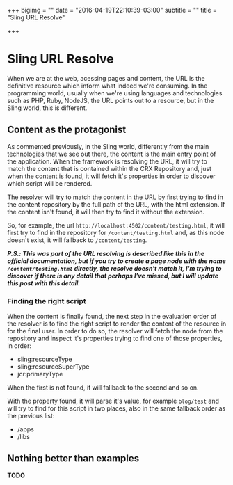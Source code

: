 +++
bigimg = ""
date = "2016-04-19T22:10:39-03:00"
subtitle = ""
title = "Sling URL Resolve"

+++

Sling URL Resolve
===

When we are at the web, acessing pages and content, the URL is the definitive resource which inform what indeed
we're consuming.
In the programming world, usually when we're using languages and technologies such as PHP, Ruby, NodeJS, the URL
points out to a resource, but in the Sling world, this is different.

## Content as the protagonist

As commented previously, in the Sling world, differently from the main technologies that we see out there, the content
is the main entry point of the application.
When the framework is resolving the URL, it will try to match the content that is contained within the CRX Repository and,
just when the content is found, it will fetch it's properties in order to discover which script will be rendered.

The resolver will try to match the content in the URL by first trying to find in the content repository by the full
path of the URL, with the html extension. If the content isn't found, it will then try to find it without the extension.

So, for example, the url ```http://localhost:4502/content/testing.html```, it will first try to find in the repository for
```/content/testing.html``` and, as this node doesn't exist, it will fallback to ```/content/testing```.

*__P.S.: This was part of the URL resolving is described like this in the official documentation, but if you try to create
a page node with the name ```/content/testing.html``` directly, the resolve doesn't match it, I'm trying to discover if
there is any detail that perhaps I've missed, but I will update this post with this detail.__*

### Finding the right script

When the content is finally found, the next step in the evaluation order of the resolver is to find the right script
to render the content of the resource in for the final user.
In order to do so, the resolver will fetch the node from the repository and inspect it's properties trying to find one
of those properties, in order:

- sling:resourceType
- sling:resourceSuperType
- jcr:primaryType

When the first is not found, it will fallback to the second and so on.

With the property found, it will parse it's value, for example ```blog/test``` and will try to find for this script in
two places, also in the same fallback order as the previous list:

- /apps
- /libs

## Nothing better than examples

**TODO**